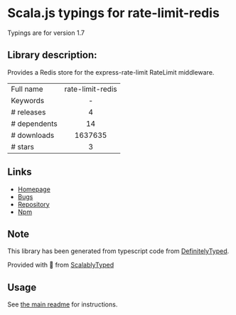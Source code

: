 
# Scala.js typings for rate-limit-redis

Typings are for version 1.7

## Library description:
Provides a Redis store for the express-rate-limit RateLimit middleware.

|                    |                 |
| ------------------ | :-------------: |
| Full name          | rate-limit-redis |
| Keywords           | - |
| # releases         | 4 |
| # dependents       | 14 |
| # downloads        | 1637635 |
| # stars            | 3 |

## Links
- [Homepage](https://github.com/wyattjoh/rate-limit-redis#readme)
- [Bugs](https://github.com/wyattjoh/rate-limit-redis/issues)
- [Repository](https://github.com/wyattjoh/rate-limit-redis)
- [Npm](https://www.npmjs.com/package/rate-limit-redis)
    


## Note
This library has been generated from typescript code from [DefinitelyTyped](https://definitelytyped.org).

Provided with :purple_heart: from [ScalablyTyped](https://github.com/oyvindberg/ScalablyTyped)

## Usage
See [the main readme](../../readme.md) for instructions.


